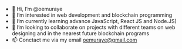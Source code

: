 - 👋 Hi, I’m @oemuraye
- 👀 I’m interested in web development and blockchain programming
- 🌱 I’m currently learning advance JavaScript, React JS and Node.JS)
- 💞️ I’m looking to collaborate on projects with different teams on web designing and in the nearest future blockchain programs
- 📫 Conctact me via my email oemuraye@gmail.com

<!---
oemuraye/oemuraye is a ✨ special ✨ repository because its `README.md` (this file) appears on your GitHub profile.
You can click the Preview link to take a look at your changes.
--->
